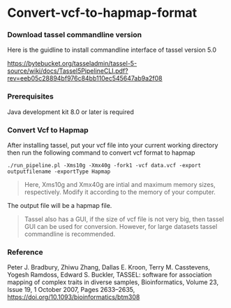 # Convert-vcf-to-hapmap-format
### Download tassel commandline version

Here is the guidline to install commandline interface of tassel version 5.0

https://bytebucket.org/tasseladmin/tassel-5-source/wiki/docs/Tassel5PipelineCLI.pdf?rev=eeb05c28894bf976c84bb110ec545647ab9a2f08

### Prerequisites

Java development kit 8.0 or later is required 
### Convert Vcf to Hapmap

After installing tassel, put your vcf file into your current working directory then run the following command to convert vcf format to hapmap
```
./run_pipeline.pl -Xms10g -Xmx40g -fork1 -vcf data.vcf -export outputfilename -exportType Hapmap
```
> Here, Xms10g and Xmx40g are intial and maximum memory sizes, respectively. Modify it according to the memory of your computer. 
 
 The output file will be a hapmap file. 
 
> Tassel also has a GUI, if the size of vcf file is not very big, then tassel GUI can be used for conversion. However, for large datasets tassel commandline is recommended. 

### Reference

Peter J. Bradbury, Zhiwu Zhang, Dallas E. Kroon, Terry M. Casstevens, Yogesh Ramdoss, Edward S. Buckler, TASSEL: software for association mapping of complex traits in diverse samples, Bioinformatics, Volume 23, Issue 19, 1 October 2007, Pages 2633–2635, https://doi.org/10.1093/bioinformatics/btm308

